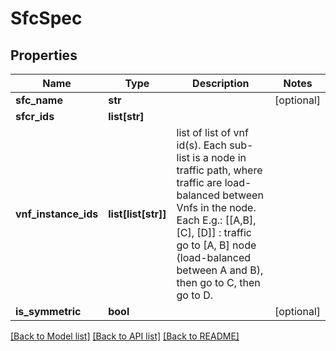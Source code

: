 # SfcSpec

## Properties
Name | Type | Description | Notes
------------ | ------------- | ------------- | -------------
**sfc_name** | **str** |  | [optional] 
**sfcr_ids** | **list[str]** |  | 
**vnf_instance_ids** | **list[list[str]]** | list of list of vnf id(s). Each sub-list is a node in traffic path, where traffic are load-balanced between Vnfs in the node. Each E.g.: [[A,B], [C], [D]] : traffic go to [A, B] node (load-balanced between A and B), then go to C, then go to D. | 
**is_symmetric** | **bool** |  | [optional] 

[[Back to Model list]](../README.md#documentation-for-models) [[Back to API list]](../README.md#documentation-for-api-endpoints) [[Back to README]](../README.md)



